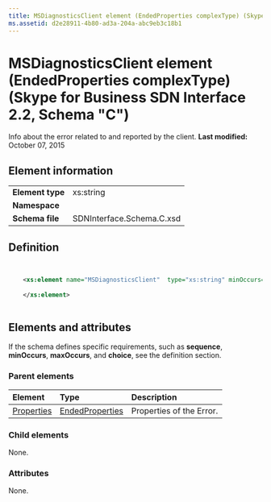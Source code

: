 ```yaml
---
title: MSDiagnosticsClient element (EndedProperties complexType) (Skype for Business SDN Interface 2.2, Schema "C")
ms.assetid: d2e28911-4b80-ad3a-204a-abc9eb3c18b1
---
```



# MSDiagnosticsClient element (EndedProperties complexType) (Skype for Business SDN Interface 2.2, Schema "C")
Info about the error related to and reported by the client. 
 **Last modified:** October 07, 2015
  
    
    


## Element information


|||
|:-----|:-----|
|**Element type**|xs:string |
|**Namespace**||
|**Schema file**|SDNInterface.Schema.C.xsd |
   

## Definition


```XML


    <xs:element name="MSDiagnosticsClient"  type="xs:string" minOccurs="0">
    
    </xs:element>
  
```


## Elements and attributes

If the schema defines specific requirements, such as **sequence**, **minOccurs**, **maxOccurs**, and **choice**, see the definition section. 
  
    
    

### Parent elements



|**Element**|**Type**|**Description**|
|:-----|:-----|:-----|
| [Properties](properties-element-endedtype-complextype.md)| [EndedProperties](endedproperties-complextype.md)|Properties of the Error. |
   

### Child elements

None. 
  
    
    

### Attributes

None. 
  
    
    

